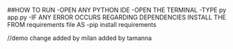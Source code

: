 ##HOW TO RUN 
-OPEN ANY PYTHON IDE
-OPEN THE TERMINAL
-TYPE py app.py
-IF ANY ERROR OCCURS REGARDING DEPENDENCIES INSTALL THE  FROM requirements file 
AS -pip install requirements

//demo change
added by milan
added by tamanna